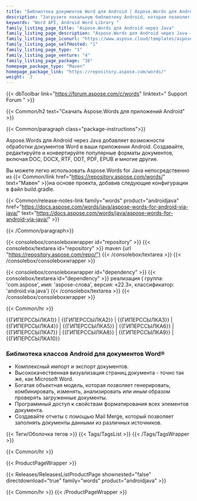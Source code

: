 ```yaml
---
title: "Библиотека документов Word для Android | Aspose.Words для Android через Java"
description: "Загрузите локальную библиотеку Android, которая позволит разработчикам выполнять задачи по работе с документами непосредственно в приложениях Android. API позволяет создавать, манипулировать, конвертировать и отображать файлы Microsoft Word."
keywords: "Word API, Android Word Library "
family_listing_page_title: "Aspose.Words для Android через Java"
family_listing_page_description: "Aspose.Words для Android через Java — это API-интерфейс обработки документов Word, позволяющий выполнять широкий спектр задач по обработке документов непосредственно в приложениях Android. Aspose.Words для Android через Java позволяет легко создавать, изменять, преобразовывать и отображать документы Microsoft Word."
family_listing_page_iconurl: "https://www.aspose.cloud/templates/aspose/App_Themes/V3/images/words/272x272/aspose_words-for-android.png"
family_listing_page_selfHosted: "1"
family_listing_page_type: "1"
family_listing_page_venture: "4"
family_listing_page_package: "36"
homepage_package_type: "Maven"
homepage_package_link: "https://repository.aspose.com/words/"
weight:  3
---
```


{{< dbToolbar link="https://forum.aspose.com/c/words" linktext=" Support Forum " >}}

{{< Common/h2 text="Скачать Aspose.Words для приложений Android"  >}}

{{< Common/paragraph class="package-instructions">}}

Aspose.Words для Android через Java добавляет возможности обработки документов Word в ваши приложения Android. Создавайте, редактируйте и конвертируйте популярные форматы документов, включая DOC, DOCX, RTF, ODT, PDF, EPUB и многие другие.

Вы можете легко использовать Aspose.Words for Java непосредственно из
{{< Common/link href="https://repository.aspose.com/words/" text="Мавен"  >}}на основе проекта, добавив следующие конфигурации в файл build.gradle.

{{< Common/release-notes-link family="words" product="androidjava" href="https://docs.aspose.com/words/java/aspose-words-for-android-via-java/" text="https://docs.aspose.com/words/java/aspose-words-for-android-via-java/"  >}}

{{< /Common/paragraph>}}

{{< consolebox/consoleboxwrapper id="repository" >}}
   {{< consolebox/textarea id="repository" >}}
      maven {url "https://repository.aspose.com/repo/"}
   {{< /consolebox/textarea >}}
{{< /consolebox/consoleboxwrapper >}}

{{< consolebox/consoleboxwrapper id="dependency" >}}
   {{< consolebox/textarea id="dependency" >}}
      реализация (
         группа: 'com.aspose',
         имя: 'aspose-слова',
         версия: «22.3»,
         классификатор: 'android.via.java')
   {{< /consolebox/textarea >}}
{{< /consolebox/consoleboxwrapper >}}

{{< Common/hr >}}

{{ГИПЕРССЫЛКА1}} | {{ГИПЕРССЫЛКА2}} | {{ГИПЕРССЫЛКА3}} | {{ГИПЕРССЫЛКА4}} | {{ГИПЕРССЫЛКА5}} | {{ГИПЕРССЫЛКА6}} | {{ГИПЕРССЫЛКА7}} | {{ГИПЕРССЫЛКА8}} | {{ГИПЕРССЫЛКА9}} | {{ГИПЕРССЫЛКА10}}

### Библиотека классов Android для документов Word®

- Комплексный импорт и экспорт документов.
- Высококачественная визуализация страниц документа - точно так же, как Microsoft Word.
- Богатая объектная модель, которая позволяет генерировать, комбинировать, изменять, анализировать или иным образом проверять загруженные документы.
- Программный доступ к свойствам форматирования всех элементов документа.
- Создавайте отчеты с помощью Mail Merge, который позволяет заполнять документы данными из различных источников.

{{< Теги/Оболочка тегов >}}
{{< Tags/TagsList >}}
{{< /Tags/TagsWrapper >}}

{{< Common/hr >}}

{{< ProductPageWrapper >}}

<!-- ReleasesListProductPage-->

{{< Releases/ReleasesListProductPage shownested="false"  directdownload="true" family="words" product="androidjava" >}}

<!-- /ReleasesListProductPage-->

{{< Common/hr >}}
{{< /ProductPageWrapper >}}

